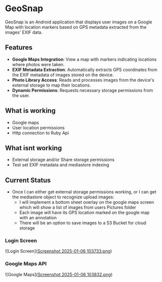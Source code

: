 # GeoSnap

GeoSnap is an Android application that displays user images on a Google Map with location markers based on GPS metadata extracted from the images' EXIF data.

## Features

- **Google Maps Integration**: View a map with markers indicating locations where photos were taken.
- **EXIF Metadata Extraction**: Automatically extracts GPS coordinates from the EXIF metadata of images stored on the device.
- **Photo Library Access**: Reads and processes images from the device's external storage to map their locations.
- **Dynamic Permissions**: Requests necessary storage permissions from the user.


## What is working
- Google maps 
- User location permissions
- Http connection to Ruby Api

## What isnt working
- External storage and/or Share storage permissions
- Test set EXIF metadata and mediastore indexing

## Current Status
- Once I can either get external storage permissions working, or I can get the mediastore object to recognize upload images:
    - I will implement a bottom sheet overlay on the google maps screen which will show a list of images from users Pictures folder
    - Each image will have its GPS location marked on the google map with an annotation
    - There will be an option to save images to a S3 Bucket for cloud storage
     
### Login Screen
![Login Screen]([Screenshot 2025-01-06 103733.png](https://github.com/peterbusche/GeoSnap/blob/main/Screenshot%202025-01-06%20103733.png))

### Google Maps API
![Google Maps]([Screenshot 2025-01-06 103832.png](https://github.com/peterbusche/GeoSnap/blob/main/Screenshot%202025-01-06%20103832.png))
